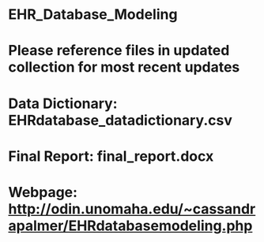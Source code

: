 # EHR_Database_Modeling
# Please reference files in updated collection for most recent updates
# Data Dictionary: EHRdatabase_datadictionary.csv
# Final Report: final_report.docx
# Webpage: http://odin.unomaha.edu/~cassandrapalmer/EHRdatabasemodeling.php
